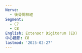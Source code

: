 ```yaml
---
Nerve:
  - 後骨間神経
Segment:
  - C7
  - C8
English: Extensor Digitorum (ED)
中心髄節: C8
lastmod: '2025-02-27'
---
```


